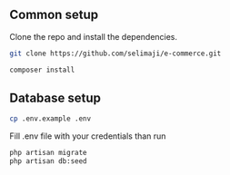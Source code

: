 ## Common setup

Clone the repo and install the dependencies.

```bash
git clone https://github.com/selimaji/e-commerce.git
```

```bash
composer install
```

## Database setup
```bash
cp .env.example .env
```
Fill .env file with your credentials than run 

```bash
php artisan migrate
php artisan db:seed
```
    
